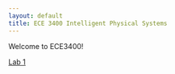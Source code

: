 ```yaml
---
layout: default
title: ECE 3400 Intelligent Physical Systems
---
```


Welcome to ECE3400!

[Lab 1](lab1.md)
